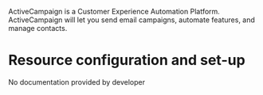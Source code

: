 ActiveCampaign is a Customer Experience Automation Platform. ActiveCampaign will let you send email campaigns, automate
features, and manage contacts.

# Resource configuration and set-up

No documentation provided by developer